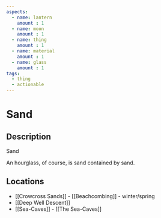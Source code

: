 ```yaml
---
aspects: 
  - name: lantern
    amount : 1
  - name: moon
    amount : 1
  - name: thing
    amount : 1
  - name: material
    amount : 1
  - name: glass
    amount : 1
tags:
  - thing
  - actionable
---
```


# Sand

## Description
Sand

An hourglass, of course, is sand contained by sand.
## Locations
- [[Crowcross Sands]] - [[Beachcombing]] - winter/spring
- [[Deep Well Descent]]
- [[Sea-Caves]] - [[The Sea-Caves]]